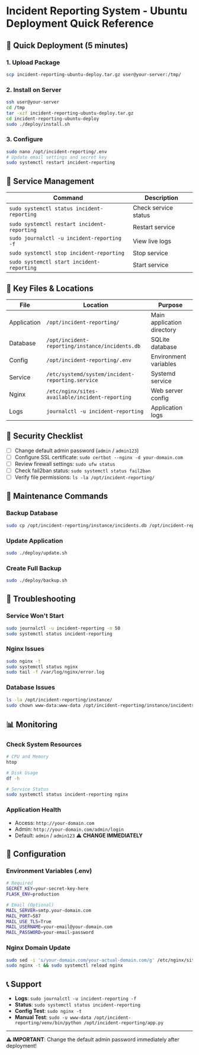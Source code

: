 # Incident Reporting System - Ubuntu Deployment Quick Reference

## 🚀 Quick Deployment (5 minutes)

### 1. Upload Package
```bash
scp incident-reporting-ubuntu-deploy.tar.gz user@your-server:/tmp/
```

### 2. Install on Server
```bash
ssh user@your-server
cd /tmp
tar -xzf incident-reporting-ubuntu-deploy.tar.gz
cd incident-reporting-ubuntu-deploy
sudo ./deploy/install.sh
```

### 3. Configure
```bash
sudo nano /opt/incident-reporting/.env
# Update email settings and secret key
sudo systemctl restart incident-reporting
```

## 🔧 Service Management

| Command | Description |
|---------|-------------|
| `sudo systemctl status incident-reporting` | Check service status |
| `sudo systemctl restart incident-reporting` | Restart service |
| `sudo journalctl -u incident-reporting -f` | View live logs |
| `sudo systemctl stop incident-reporting` | Stop service |
| `sudo systemctl start incident-reporting` | Start service |

## 📁 Key Files & Locations

| File | Location | Purpose |
|------|----------|---------|
| Application | `/opt/incident-reporting/` | Main application directory |
| Database | `/opt/incident-reporting/instance/incidents.db` | SQLite database |
| Config | `/opt/incident-reporting/.env` | Environment variables |
| Service | `/etc/systemd/system/incident-reporting.service` | Systemd service |
| Nginx | `/etc/nginx/sites-available/incident-reporting` | Web server config |
| Logs | `journalctl -u incident-reporting` | Application logs |

## 🔐 Security Checklist

- [ ] Change default admin password (`admin` / `admin123`)
- [ ] Configure SSL certificate: `sudo certbot --nginx -d your-domain.com`
- [ ] Review firewall settings: `sudo ufw status`
- [ ] Check fail2ban status: `sudo systemctl status fail2ban`
- [ ] Verify file permissions: `ls -la /opt/incident-reporting/`

## 🔄 Maintenance Commands

### Backup Database
```bash
sudo cp /opt/incident-reporting/instance/incidents.db /opt/incident-reporting/backups/incidents-$(date +%Y%m%d).db
```

### Update Application
```bash
sudo ./deploy/update.sh
```

### Create Full Backup
```bash
sudo ./deploy/backup.sh
```

## 🐛 Troubleshooting

### Service Won't Start
```bash
sudo journalctl -u incident-reporting -n 50
sudo systemctl status incident-reporting
```

### Nginx Issues
```bash
sudo nginx -t
sudo systemctl status nginx
sudo tail -f /var/log/nginx/error.log
```

### Database Issues
```bash
ls -la /opt/incident-reporting/instance/
sudo chown www-data:www-data /opt/incident-reporting/instance/incidents.db
```

## 📊 Monitoring

### Check System Resources
```bash
# CPU and Memory
htop

# Disk Usage
df -h

# Service Status
sudo systemctl status incident-reporting nginx
```

### Application Health
- Access: `http://your-domain.com`
- Admin: `http://your-domain.com/admin/login`
- Default: `admin` / `admin123` ⚠️ **CHANGE IMMEDIATELY**

## 🔧 Configuration

### Environment Variables (.env)
```bash
# Required
SECRET_KEY=your-secret-key-here
FLASK_ENV=production

# Email (Optional)
MAIL_SERVER=smtp.your-domain.com
MAIL_PORT=587
MAIL_USE_TLS=True
MAIL_USERNAME=your-email@your-domain.com
MAIL_PASSWORD=your-email-password
```

### Nginx Domain Update
```bash
sudo sed -i 's/your-domain.com/your-actual-domain.com/g' /etc/nginx/sites-available/incident-reporting
sudo nginx -t && sudo systemctl reload nginx
```

## 📞 Support

- **Logs**: `sudo journalctl -u incident-reporting -f`
- **Status**: `sudo systemctl status incident-reporting`
- **Config Test**: `sudo nginx -t`
- **Manual Test**: `sudo -u www-data /opt/incident-reporting/venv/bin/python /opt/incident-reporting/app.py`

---
**⚠️ IMPORTANT**: Change the default admin password immediately after deployment!

